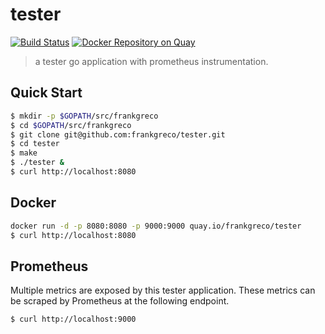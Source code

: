 # tester
[![Build Status](https://travis-ci.org/frankgreco/tester.svg?branch=master)](https://travis-ci.org/frankgreco/tester) [![Docker Repository on Quay](https://quay.io/repository/frankgreco/tester/status "Docker Repository on Quay")](https://quay.io/repository/frankgreco/tester)

> a tester go application with prometheus instrumentation.

## Quick Start
```sh
$ mkdir -p $GOPATH/src/frankgreco
$ cd $GOPATH/src/frankgreco
$ git clone git@github.com:frankgreco/tester.git
$ cd tester
$ make
$ ./tester &
$ curl http://localhost:8080
```
## Docker
```sh
docker run -d -p 8080:8080 -p 9000:9000 quay.io/frankgreco/tester
$ curl http://localhost:8080
```

## Prometheus
Multiple metrics are exposed by this tester application. These metrics can be scraped by Prometheus at the following endpoint.
```
$ curl http://localhost:9000
```